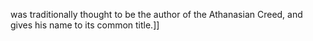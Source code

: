 was traditionally thought to be the author of the Athanasian Creed, and gives his name to its common title.]]
